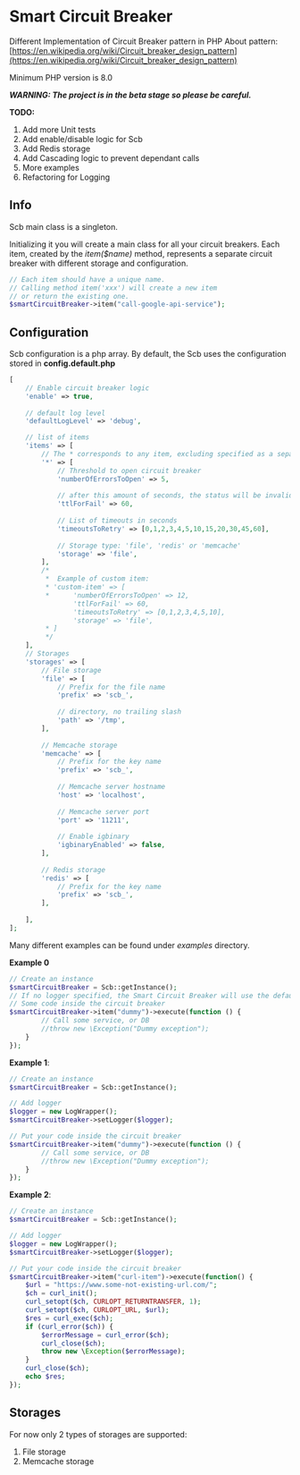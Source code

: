 # Smart Circuit Breaker
Different Implementation of Circuit Breaker pattern in PHP
About pattern: [https://en.wikipedia.org/wiki/Circuit_breaker_design_pattern](https://en.wikipedia.org/wiki/Circuit_breaker_design_pattern)

Minimum PHP version is 8.0

_**WARNING: The project is in the beta stage so please be careful.**_

**TODO:**
1. Add more Unit tests
2. Add enable/disable logic for Scb
3. Add Redis storage
4. Add Cascading logic to prevent dependant calls
5. More examples
6. Refactoring for Logging


## Info
Scb main class is a singleton.

Initializing it you will create a main class for all your circuit breakers.
Each item, created by the _item($name)_ method, represents a separate circuit breaker with different storage and configuration.

```php
// Each item should have a unique name.
// Calling method item('xxx') will create a new item
// or return the existing one.   
$smartCircuitBreaker->item("call-google-api-service");
```

## **Configuration**

Scb configuration is a php array. By default, the Scb uses the configuration stored in **config.default.php**

```php
[
    // Enable circuit breaker logic
    'enable' => true,
    
    // default log level
    'defaultLogLevel' => 'debug',

    // list of items
    'items' => [
        // The * corresponds to any item, excluding specified as a separate item
        '*' => [
            // Threshold to open circuit breaker
            'numberOfErrorsToOpen' => 5,
            
            // after this amount of seconds, the status will be invalidated during the script init stage.
            'ttlForFail' => 60,
            
            // List of timeouts in seconds
            'timeoutsToRetry' => [0,1,2,3,4,5,10,15,20,30,45,60],
            
            // Storage type: 'file', 'redis' or 'memcache'
            'storage' => 'file',
        ],
        /*
         *  Example of custom item:
         * 'custom-item' => [
         *      'numberOfErrorsToOpen' => 12,
                'ttlForFail' => 60,
                'timeoutsToRetry' => [0,1,2,3,4,5,10],
                'storage' => 'file',
         * ]
         */
    ],
    // Storages
    'storages' => [
        // File storage
        'file' => [
            // Prefix for the file name
            'prefix' => 'scb_',
            
            // directory, no trailing slash
            'path' => '/tmp',
        ],
        
        // Memcache storage
        'memcache' => [
            // Prefix for the key name
            'prefix' => 'scb_',
            
            // Memcache server hostname
            'host' => 'localhost',
            
            // Memcache server port
            'port' => '11211',
            
            // Enable igbinary
            'igbinaryEnabled' => false,
        ],
        
        // Redis storage
        'redis' => [
            // Prefix for the key name
            'prefix' => 'scb_',
        ],
        
    ],
];
```


Many different examples can be found under _examples_ directory.

**Example 0**
```php
// Create an instance
$smartCircuitBreaker = Scb::getInstance();
// If no logger specified, the Smart Circuit Breaker will use the default logger (LogWrapper.php)
// Some code inside the circuit breaker
$smartCircuitBreaker->item("dummy")->execute(function () {
        // Call some service, or DB
        //throw new \Exception("Dummy exception");
    }
});
```

**Example 1**:
```php
// Create an instance
$smartCircuitBreaker = Scb::getInstance();

// Add logger
$logger = new LogWrapper();
$smartCircuitBreaker->setLogger($logger);

// Put your code inside the circuit breaker
$smartCircuitBreaker->item("dummy")->execute(function () {
        // Call some service, or DB
        //throw new \Exception("Dummy exception");
    }
});

```

**Example 2**:
```php
// Create an instance
$smartCircuitBreaker = Scb::getInstance();

// Add logger
$logger = new LogWrapper();
$smartCircuitBreaker->setLogger($logger);

// Put your code inside the circuit breaker
$smartCircuitBreaker->item("curl-item")->execute(function() {
    $url = "https://www.some-not-existing-url.com/";
    $ch = curl_init();
    curl_setopt($ch, CURLOPT_RETURNTRANSFER, 1);
    curl_setopt($ch, CURLOPT_URL, $url);
    $res = curl_exec($ch);
    if (curl_error($ch)) {
        $errorMessage = curl_error($ch);
        curl_close($ch);
        throw new \Exception($errorMessage);
    }
    curl_close($ch);
    echo $res;
});


```

## Storages
For now only 2 types of storages are supported:
1. File storage
2. Memcache storage
